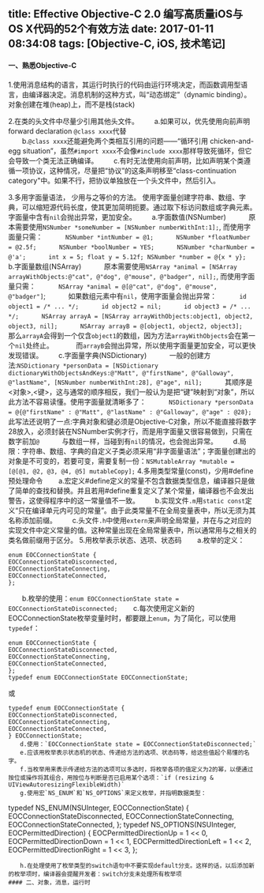 title: Effective Objective-C 2.0  编写高质量iOS与OS X代码的52个有效方法
date: 2017-01-11 08:34:08
tags: [Objective-C, iOS, 技术笔记]
---
#### 一、熟悉Objective-C

1.使用消息结构的语言，其运行时执行的代码由运行环境决定，而函数调用型语言，由编译器决定。消息机制的这种方式，叫“动态绑定”（dynamic binding）。对象创建在堆(heap)上，而不是栈(stack)

2.在类的头文件中尽量少引用其他头文件。
　　a.如果可以，优先使用向前声明forward declaration `@class xxxx`代替  
　　b.`@class xxxx`还能避免两个类相互引用的问题——“循环引用 chicken-and-egg situation”，虽然`#import xxxx`不会像`#include xxxx`那样导致死循环，但它会导致一个类无法正确编译。 
　　c.有时无法使用向前声明，比如声明某个类遵循一项协议，这种情况，尽量把“协议”的这条声明移至“class-continuation category"中。如果不行，把协议单独放在一个头文件中，然后引入。

<!--more-->
3.多用字面量语法，  少用与之等价的方法。 使用字面量创建字符串、数组、字典，可以缩短源代码长度，使其更加简明扼要。通过取下标访问数组或字典元素。字面量中含有`nil`会抛出异常，更加安全。
　　a.字面数值(NSNumber)
　　　原本需要使用`NSNumber *someNumber = [NSNumber numberWithInt:1];`, 而使用字面量只需：
　　　`NSNumber *intNumber = @1;`
　　　`NSNumber *floatNumber = @2.5f;`
　　　`NSNumber *boolNumber = YES;`
　　　`NSNumber *charNumber = @'a';`
　　　`int x = 5; float y = 5.12f; NSNumber *number = @{x * y};`
　　b.字面量数组(NSArray)
　　　原本需要使用`NSArray *animal = [NSArray arrayWithObjects:@"cat", @"dog", @"mouse", @"badger", nil];`, 而使用字面量只需：
　　　`NSArray *animal = @[@"cat", @"dog", @"mouse", @"badger"]`;
　　　如果数组元素中有`nil`，使用字面量会抛出异常：
　　　`id object1 = /* ... */;`
　　　`id object2 = nil;`
　　　`id object3 = /* ... */;`
　　　`NSArray arrayA = [NSArray arrayWithObjects:object1, object2, object3, nil];`
　　　`NSArray arrayB = @[object1, object2, object3];`
　　　那么`arrayA`会得到一个仅含`object1`的数组，因为方法`arrayWithObjects`会在第一个`nil`处终止。
　　　而`arrayB`会抛出异常，所以使用字面量更加安全，可以更快发现错误。
　　c.字面量字典(NSDictionary)
　　　一般的创建方法:`NSDictionary *personData = [NSDictionary dictionaryWithObjectsAndKeys:@"Matt", @"firstName", @"Galloway", @"lastName", [NSNumber numberWithInt:28], @"age", nil];`
　　　其顺序是<对象>,<键>，这与通常的顺序相反，我们一般认为是把“键”映射到“对象”，所以此方法不容易读懂。使用字面量就清晰多了：
　　　`NSDictionary *personData = @{@"firstName" : @"Matt", @"lastName" : @"Galloway", @"age" : @28};`
　　　此写法还说明了一点:字典对象和键必须是Objective-C对象，所以不能直接将数字28放入，必须封装在NSNumber实例才行，而是用字面量又很容易做到，只需在数字前加`@`
　　　与数组一样，当碰到有`nil`的情况，也会抛出异常。
　　d.局限：字符串、数组、字典的自定义子类必须采用“非字面量语法”；字面量创建出的对象是不可变的，若要可变，需要复制一份：`NSMutableArray *mutable = [@[@1, @2, @3, @4, @5] mutableCopy];`
4.多用类型常量(const)，少用#define预处理命令
　　a.宏定义#define定义的常量不包含数据类型信息，编译器只是做了简单的查找和替换。并且若用#define重复定义了某个常量，编译器也不会发出警告，这使得程序中的这一常量值不一致。
　　b.实现文件`.m`用`static const`定义“只在编译单元内可见的常量”。由于此类常量不在全局变量表中，所以无须为其名称添加前缀。
　　c.头文件`.h`中使用`extern`来声明全局常量，并在与之对应的实现文件中定义常量的值。这种常量出现在全局常量表中，所以通常用与之相关的类名做前缀用于区分。
5.用枚举表示状态、选项、状态码
　　a.枚举的定义：
```
enum EOCConnectionState {
EOCConnectionStateDisconnected,
EOCConnectionStateConnecting,
EOCConnectionStateConnected,
};
```
　　b.枚举的使用：`enum EOCConnectionState state = EOCConnectionStateDisconnected;`
　　c.每次使用定义新的EOCConnectionState枚举变量时时，都要跟上`enum`，为了简化，可以使用`typedef`：
```
enum EOCConnectionState {
EOCConnectionStateDisconnected,
EOCConnectionStateConnecting,
EOCConnectionStateConnected,
};
typedef enum EOCConnectionState EOCConnectionState;
```
或
```
typedef enum EOCConnectionState {
EOCConnectionStateDisconnected,
EOCConnectionStateConnecting,
EOCConnectionStateConnected,
} EOCConnectionState;
　　d.使用：`EOCConnectionState state = EOCConnectionStateDisconnected;`
　　e.应该用枚举表示状态机的状态、传递给方法的选项、状态码等，给这些值起个易懂的名字。
　　f.当枚举用来表示传递给方法的选项可以多选时，将枚举各项的值定义为2的幂，以便通过按位或操作将其组合，用按位与判断是否已启用某个选项：`if (resizing & UIViewAutoresizingFlexibleWidth)`
　　g.使用宏`NS_ENUM`和`NS_OPTIONS`来定义枚举，并指明数据类型：
```
typedef NS_ENUM(NSUInteger, EOCConnectionState) {
EOCConnectionStateDisconnected,
EOCConnectionStateConnecting,
EOCConnectionStateConnected,
};
typedef NS_OPTIONS(NSUInteger, EOCPermittedDirection) {
EOCPermittedDirectionUp = 1 << 0,
EOCPermittedDirectionDown = 1 << 1,
EOCPermittedDirectionLeft = 1 << 2,
EOCPermittedDirectionRight = 1 << 3,
};
```
　　h.在处理使用了枚举类型的switch语句中不要实现default分支。这样的话，以后添加新的枚举项时，编译器会提醒开发者：switch分支未处理所有枚举项
#### 二、对象，消息，运行时